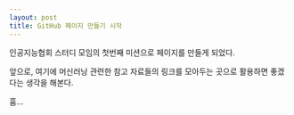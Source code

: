 ```yaml
---
layout: post
title: GitHub 페이지 만들기 시작
---
```


인공지능협회 스터디 모임의 첫번째 미션으로 페이지를 만들게 되었다.

앞으로, 여기에 머신러닝 관련한 참고 자료들의 링크를 모아두는 곳으로 활용하면 좋겠다는 생각을 해본다.

훔...
